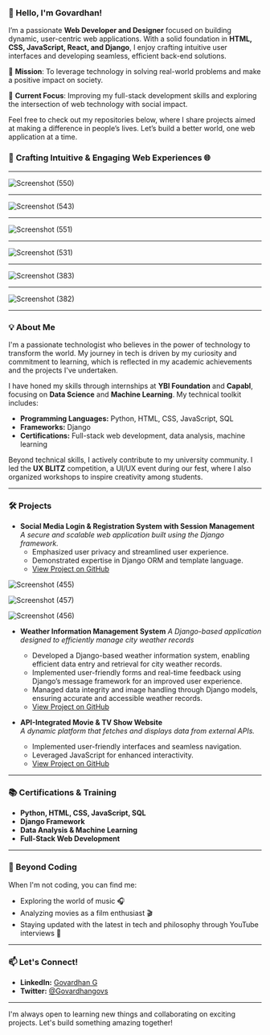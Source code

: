 ### 👋 Hello, I'm Govardhan!

I’m a passionate **Web Developer and Designer** focused on building dynamic, user-centric web applications. With a solid foundation in **HTML, CSS, JavaScript, React, and Django**, I enjoy crafting intuitive user interfaces and developing seamless, efficient back-end solutions.

🌟 **Mission**: To leverage technology in solving real-world problems and make a positive impact on society.

🌱 **Current Focus**: Improving my full-stack development skills and exploring the intersection of web technology with social impact.

Feel free to check out my repositories below, where I share projects aimed at making a difference in people’s lives. Let’s build a better world, one web application at a time.


### 🎨 **Crafting Intuitive & Engaging Web Experiences** 🌐
---

![Screenshot (550)](https://github.com/user-attachments/assets/e5de9cb6-b98e-4207-a1dd-c6048de2fe9b)

---

![Screenshot (543)](https://github.com/user-attachments/assets/b261aa9d-a220-4870-a7f5-6ecb13b02be6)

---

![Screenshot (551)](https://github.com/user-attachments/assets/c8faf838-1803-4f1c-a61c-118ed97b0df6)

---

![Screenshot (531)](https://github.com/user-attachments/assets/c8ca9fb0-feec-4c7d-9ec3-fe977fc11f70)

---

![Screenshot (383)](https://github.com/user-attachments/assets/f1c0878b-84ec-4ddc-b41a-ce4684eac384)

---

![Screenshot (382)](https://github.com/user-attachments/assets/d0086832-1c2e-4356-b7e9-cc498c26c2cb)

---
### 💡 About Me

I'm a passionate technologist who believes in the power of technology to transform the world. My journey in tech is driven by my curiosity and commitment to learning, which is reflected in my academic achievements and the projects I've undertaken.

I have honed my skills through internships at **YBI Foundation** and **Capabl**, focusing on **Data Science** and **Machine Learning**. My technical toolkit includes:

- **Programming Languages:** Python, HTML, CSS, JavaScript, SQL
- **Frameworks:** Django
- **Certifications:** Full-stack web development, data analysis, machine learning

Beyond technical skills, I actively contribute to my university community. I led the **UX BLITZ** competition, a UI/UX event during our fest, where I also organized workshops to inspire creativity among students.

---

### 🛠️ Projects

- **Social Media Login & Registration System with Session Management**  
  *A secure and scalable web application built using the Django framework.*  
  - Emphasized user privacy and streamlined user experience.
  - Demonstrated expertise in Django ORM and template language.
  - [View Project on GitHub](https://github.com/GovardhanGova7277/Registration_Login_System)
 
![Screenshot (455)](https://github.com/user-attachments/assets/bcc13558-29ef-493f-990a-73e72fff74c9)



![Screenshot (457)](https://github.com/user-attachments/assets/e7d8012a-83c6-44a9-92cb-c153ba0c7f11)



![Screenshot (456)](https://github.com/user-attachments/assets/f68427ce-0225-4792-8730-83df0c6acf87)

    

- **Weather Information Management System**
  *A Django-based application designed to efficiently manage city weather records*
  
  - Developed a Django-based weather information system, enabling efficient data entry and retrieval for city weather records.
  - Implemented user-friendly forms and real-time feedback using Django’s message framework for an improved user experience.
  - Managed data integrity and image handling through Django models, ensuring accurate and accessible weather records.
  - [View Project on GitHub](https://github.com/GovardhanGova7277/Web-Application-for-Weather-Information-Management-Using-Django-ORM)

 
    
- **API-Integrated Movie & TV Show Website**  
  *A dynamic platform that fetches and displays data from external APIs.*  
  - Implemented user-friendly interfaces and seamless navigation.
  - Leveraged JavaScript for enhanced interactivity.
  - [View Project on GitHub](https://github.com/GovardhanGova7277/Movies_Clone)
 

---

### 📚 Certifications & Training

- **Python, HTML, CSS, JavaScript, SQL**
- **Django Framework**
- **Data Analysis & Machine Learning**
- **Full-Stack Web Development**

---

### 🎵 Beyond Coding

When I'm not coding, you can find me:

- Exploring the world of music 🎧
- Analyzing movies as a film enthusiast 🎬
- Staying updated with the latest in tech and philosophy through YouTube interviews 🎥

---

### 📫 Let's Connect!

- **LinkedIn:** [Govardhan G](https://www.linkedin.com/in/govardhan-g-1a13a1254)
- **Twitter:** [@Govardhangovs](https://x.com/Govardhangovs?t=u4qyxUV0xp9Bs7k4gppAEQ&s=09)

---

I'm always open to learning new things and collaborating on exciting projects. Let's build something amazing together!
